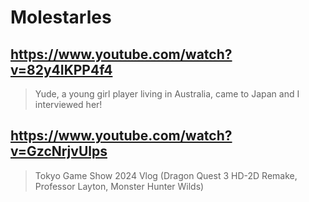 # Molestarles

## https://www.youtube.com/watch?v=82y4IKPP4f4

> Yude, a young girl player living in Australia, came to Japan and I interviewed her!

## https://www.youtube.com/watch?v=GzcNrjvUlps

> Tokyo Game Show 2024 Vlog (Dragon Quest 3 HD-2D Remake, Professor Layton, Monster Hunter Wilds) 
